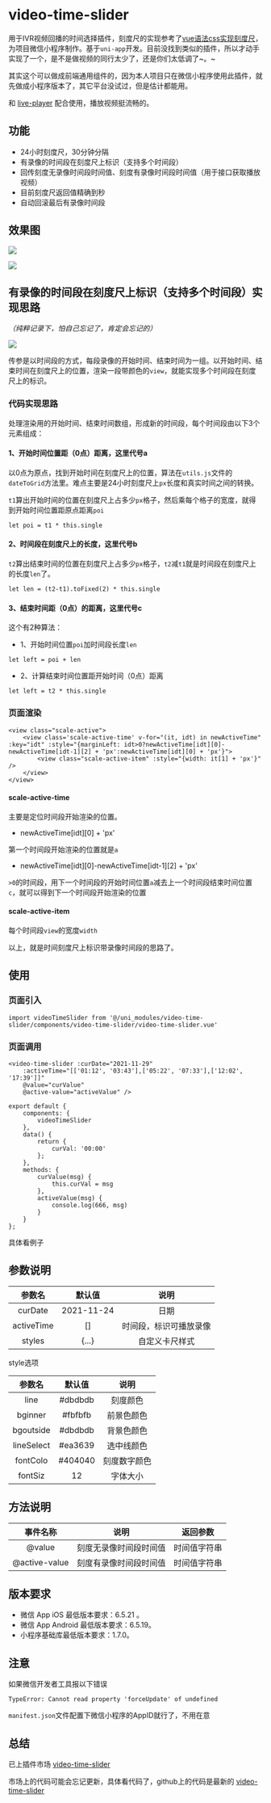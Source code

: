 # video-time-slider

用于IVR视频回播的时间选择插件，刻度尺的实现参考了[vue语法css实现刻度尺](https://ext.dcloud.net.cn/plugin?id=4567)，为项目微信小程序制作。基于`uni-app`开发。目前没找到类似的插件，所以才动手实现了一个，是不是做视频的同行太少了，还是你们太低调了~。~

其实这个可以做成前端通用组件的，因为本人项目只在微信小程序使用此插件，就先做成小程序版本了，其它平台没试过，但是估计都能用。

和 [live-player](https://uniapp.dcloud.io/component/live-player) 配合使用，播放视频挺流畅的。

## 功能

* 24小时刻度尺，30分钟分隔
* 有录像的时间段在刻度尺上标识（支持多个时间段）
* 回传刻度无录像时间段时间值、刻度有录像时间段时间值（用于接口获取播放视频）
*  目前刻度尺返回值精确到秒
* 自动回滚最后有录像时间段

## 效果图

![](./Snip20220107_10.png)


![](./Snip20220107_10.gif)

## 有录像的时间段在刻度尺上标识（支持多个时间段）实现思路

*（纯粹记录下，怕自己忘记了，肯定会忘记的）*

![](./silu.png)

传参是以时间段的方式，每段录像的开始时间、结束时间为一组。以开始时间、结束时间在刻度尺上的位置，渲染一段带颜色的`view`，就能实现多个时间段在刻度尺上的标识。

### 代码实现思路

处理渲染用的开始时间、结束时间数组，形成新的时间段，每个时间段由以下3个元素组成：

####  1、开始时间位置距（0点）距离，这里代号a

以0点为原点，找到开始时间在刻度尺上的位置，算法在`utils.js`文件的`dateToGrid`方法里。难点主要是24小时刻度尺上`px`长度和真实时间之间的转换。

`t1`算出开始时间的位置在刻度尺上占多少`px`格子，然后乘每个格子的宽度，就得到开始时间位置距原点距离`poi`

```
let poi = t1 * this.single
```

####  2、时间段在刻度尺上的长度，这里代号b

`t2`算出结束时间的位置在刻度尺上占多少`px`格子，`t2`减`t1`就是时间段在刻度尺上的长度`len`了。

```
let len = (t2-t1).toFixed(2) * this.single
```

####  3、结束时间距（0点）的距离，这里代号c

这个有2种算法：

* 1、开始时间位置`poi`加时间段长度`len`

```
let left = poi + len
```

* 2、计算结束时间位置距开始时间（0点）距离

```
let left = t2 * this.single
```

### 页面渲染


```
<view class="scale-active">
    <view class='scale-active-time' v-for="(it, idt) in newActiveTime" :key="idt" :style="{marginLeft: idt>0?newActiveTime[idt][0]-newActiveTime[idt-1][2] + 'px':newActiveTime[idt][0] + 'px'}">
        <view class="scale-active-item" :style="{width: it[1] + 'px'}" />
    </view>
</view>
```

#### scale-active-time

主要是定位时间段开始渲染的位置。

* newActiveTime[idt][0] + 'px'

第一个时间段开始渲染的位置就是`a`

* newActiveTime[idt][0]-newActiveTime[idt-1][2] + 'px'

`>0`的时间段，用下一个时间段的开始时间位置`a`减去上一个时间段结束时间位置`c`，就可以得到下一个时间段开始渲染的位置


#### scale-active-item

每个时间段`view`的宽度`width`


以上，就是时间刻度尺上标识带录像时间段的思路了。

## 使用

### 页面引入

```
import videoTimeSlider from '@/uni_modules/video-time-slider/components/video-time-slider/video-time-slider.vue'
```

### 页面调用

```
<video-time-slider :curDate="2021-11-29"
    :activeTime="[['01:12', '03:43'],['05:22', '07:33'],['12:02', '17:39']]" 
    @value="curValue"
    @active-value="activeValue" />
```

```
export default {
    components: {
        videoTimeSlider
    },
    data() {
        return {
            curVal: '00:00'
        };
    },
    methods: {
        curValue(msg) {
            this.curVal = msg
        },
        activeValue(msg) {
            console.log(666, msg)
        }
    }
};
```

具体看例子

## 参数说明

|参数名|默认值|说明|
|:-:|:-----:| :----: |
| curDate | 2021-11-24 |日期|
| activeTime | [] | 时间段，标识可播放录像 |
| styles | {...} | 自定义卡尺样式 |

style选项

|参数名|默认值|说明|
|:-:|:-----:| :----: |
|line|#dbdbdb|刻度颜色|
|bginner|#fbfbfb|前景色颜色|
| bgoutside |#dbdbdb| 背景色颜色|
|lineSelect|#ea3639|选中线颜色|
|fontColo| #404040|刻度数字颜色|
|fontSiz|12|字体大小|

## 方法说明

|事件名称|说明|返回参数|
|:-:|:-----:| :----: |
| @value | 刻度无录像时间段时间值 |时间值字符串|
| @active-value | 刻度有录像时间段时间值| 时间值字符串 |


## 版本要求

* 微信 App iOS 最低版本要求：6.5.21 。
* 微信 App Android 最低版本要求：6.5.19。
* 小程序基础库最低版本要求：1.7.0。

## 注意

如果微信开发者工具报以下错误

```
TypeError: Cannot read property 'forceUpdate' of undefined
```

`manifest.json`文件配置下微信小程序的AppID就行了，不用在意

## 总结

已上插件市场 [video-time-slider](https://ext.dcloud.net.cn/plugin?id=7142)

市场上的代码可能会忘记更新，具体看代码了，github上的代码是最新的 [video-time-slider](https://github.com/liyoro/video-time-slider)
